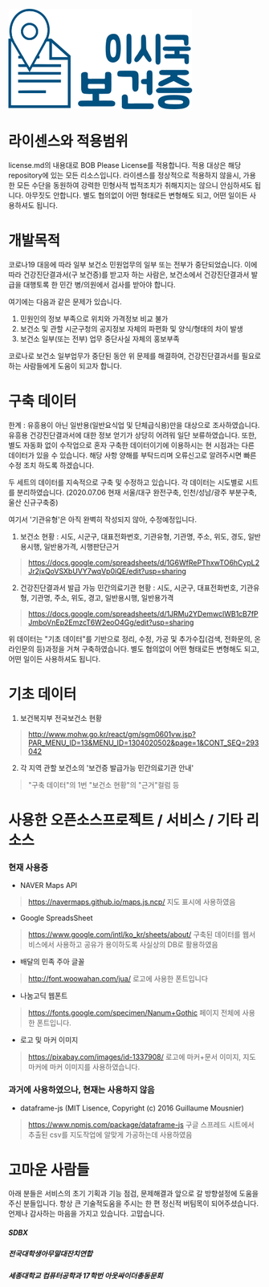![leesiguklogo](./res/logo.png)

# 라이센스와 적용범위
license.md의 내용대로 BOB Please License를 적용합니다.
적용 대상은 해당 repository에 있는 모든 리소스입니다.
라이센스를 정상적으로 적용하지 않을시, 가용한 모든 수단을 동원하여 강력한 민형사적 법적조치가 취해지지는 않으니 안심하셔도 됩니다. 아무짓도 안합니다.
별도 협의없이 어떤 형태로든 변형해도 되고, 어떤 일이든 사용하셔도 됩니다.

# 개발목적
코로나19 대응에 따라 일부 보건소 민원업무의 일부 또는 전부가 중단되었습니다. 이에 따라 건강진단결과서(구 보건증)를 받고자 하는 사람은, 보건소에서 건강진단결과서 발급을 대행토록 한 민간 병/의원에서 검사를 받아야 합니다.

여기에는 다음과 같은 문제가 있습니다.
1. 민원인의 정보 부족으로 위치와 가격정보 비교 불가
2. 보건소 및 관할 시군구청의 공지정보 자체의 파편화 및 양식/형태의 차이 발생
3. 보건소 일부(또는 전부) 업무 중단사실 자체의 홍보부족

코로나로 보건소 일부업무가 중단된 동안 위 문제를 해결하여, 건강진단결과서를 필요로 하는 사람들에게 도움이 되고자 합니다.

# 구축 데이터

한계 : 유흥용이 아닌 일반용(일반요식업 및 단체급식용)만을 대상으로 조사하였습니다.
유흥용 건강진단결과서에 대한 정보 얻기가 상당히 어려워 일단 보류하였습니다.
또한, 별도 자동화 없이 수작업으로 혼자 구축한 데이터이기에 이용하시는 현 시점과는 다른 데이터가 있을 수 있습니다. 해당 사항 양해를 부탁드리며 오류신고로 알려주시면 빠른 수정 조치 하도록 하겠습니다.

두 세트의 데이터를 지속적으로 구축 및 수정하고 있습니다.
각 데이터는 시도별로 시트를 분리하였습니다.
(2020.07.06 현재 서울/대구 완전구축, 인천/성남/광주 부분구축, 울산 신규구축중)

여기서 '기관유형'은 아직 완벽히 작성되지 않아, 수정예정입니다.
1. 보건소 현황 : 시도, 시군구, 대표전화번호, 기관유형, 기관명, 주소, 위도, 경도, 일반용시행, 일반용가격, 시행판단근거
> https://docs.google.com/spreadsheets/d/1G6WfRePThxwTO6hCypL2Jr2jxQoVSXbUVY7wqVp0iQE/edit?usp=sharing

2. 건강진단결과서 발급 가능 민간의료기관 현황 : 시도, 시군구, 대표전화번호, 기관유형, 기관명, 주소, 위도, 경고, 일반용시행, 일반용가격
> https://docs.google.com/spreadsheets/d/1JRMu2YDemwclWB1cB7fPJmboVnEp2EmzcT6W2eoO4Gg/edit?usp=sharing

위 데이터는 "기초 데이터"를 기반으로 정리, 수정, 가공 및 추가수집(검색, 전화문의, 온라인문의 등)과정을 거쳐 구축하였습니다. 별도 협의없이 어떤 형태로든 변형해도 되고, 어떤 일이든 사용하셔도 됩니다.

# 기초 데이터
1. 보건복지부 전국보건소 현황
> http://www.mohw.go.kr/react/gm/sgm0601vw.jsp?PAR_MENU_ID=13&MENU_ID=1304020502&page=1&CONT_SEQ=293042

2. 각 지역 관할 보건소의 '보건증 발급가능 민간의료기관 안내'
> "구축 데이터"의 1번 "보건소 현황"의 "근거"컬럼 등

# 사용한 오픈소스프로젝트 / 서비스 / 기타 리소스
### 현재 사용중
* NAVER Maps API 
> https://navermaps.github.io/maps.js.ncp/
지도 표시에 사용하였음

* Google SpreadsSheet 
> https://www.google.com/intl/ko_kr/sheets/about/
구축된 데이터를 웹서비스에서 사용하고 공유가 용이하도록 사실상의 DB로 활용하였음

* 배달의 민족 주아 글꼴
> http://font.woowahan.com/jua/
로고에 사용한 폰트입니다

* 나눔고딕 웹폰트
> https://fonts.google.com/specimen/Nanum+Gothic
페이지 전체에 사용한 폰트입니다.

* 로고 및 마커 이미지
> https://pixabay.com/images/id-1337908/
로고에 마커+문서 이미지, 지도 마커에 마커 이미지를 사용하였습니다.

### 과거에 사용하였으나, 현재는 사용하지 않음
* dataframe-js (MIT Lisence, Copyright (c) 2016 Guillaume Mousnier)
> https://www.npmjs.com/package/dataframe-js 
구글 스프레드 시트에서 추출된 csv를 지도작업에 알맞게 가공하는데 사용하였음

# 고마운 사람들
아래 분들은 서비스의 초기 기획과 기능 점검, 문제해결과 앞으로 갈 방향설정에 도움을 주신 분들입니다. 항상 큰 기술적도움을 주시는 한 편 정신적 버팀목이 되어주셨습니다. 언제나 감사하는 마음을 가지고 있습니다. 고맙습니다.
##### SDBX
##### 전국대학생아무말대잔치연합
##### 세종대학교 컴퓨터공학과 17학번 아웃싸이더총동문회